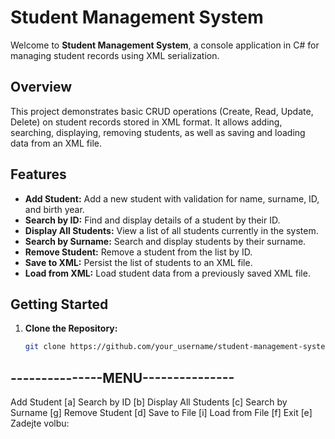 # Student Management System

Welcome to **Student Management System**, a console application in C# for managing student records using XML serialization.

## Overview

This project demonstrates basic CRUD operations (Create, Read, Update, Delete) on student records stored in XML format. It allows adding, searching, displaying, removing students, as well as saving and loading data from an XML file.

## Features

- **Add Student:** Add a new student with validation for name, surname, ID, and birth year.
- **Search by ID:** Find and display details of a student by their ID.
- **Display All Students:** View a list of all students currently in the system.
- **Search by Surname:** Search and display students by their surname.
- **Remove Student:** Remove a student from the list by ID.
- **Save to XML:** Persist the list of students to an XML file.
- **Load from XML:** Load student data from a previously saved XML file.

## Getting Started

1. **Clone the Repository:**
   ```bash
   git clone https://github.com/your_username/student-management-system.git
---------------MENU---------------
----------------------------------
Add Student [a]
Search by ID [b]
Display All Students [c]
Search by Surname [g]
Remove Student [d]
Save to File [i]
Load from File [f]
Exit [e]
Zadejte volbu:
